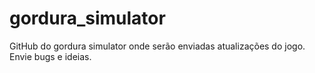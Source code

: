 # gordura_simulator
GitHub do gordura simulator onde serão enviadas atualizações do jogo. Envie bugs e ideias.
